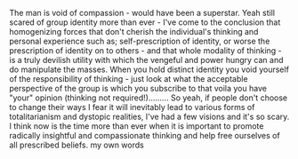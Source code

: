 The man is void of compassion - would have been a superstar. Yeah still scared
of group identity more than ever - I've come to the conclusion that
homogenizing forces that don't cherish the individual's thinking and personal
experience such as; self-prescription of identity, or worse the prescription of
identity on to others - and that whole modality of thinking - is a truly
devilish utility with which the vengeful and power hungry can and do manipulate
the masses. When you hold distinct identity you void yourself of the
responsibility of thinking - just look at what the acceptable perspective of
the group is which you subscribe to that voila you have "your" opinion
(thinking not required!)......... So yeah, if people don't choose to change
their ways I fear it will inevitably lead to various forms of totalitarianism
and dystopic realities, I've had a few visions and it's so scary. I think now
is the time more than ever when it is important to promote radically insightful
and compassionate thinking and help free ourselves of all prescribed beliefs.
my own words


